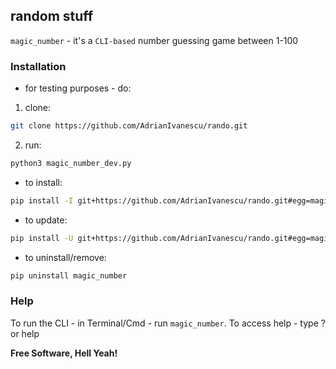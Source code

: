 ## random stuff

`magic_number` - it's a `CLI-based` number guessing game between 1-100

### Installation
- for testing purposes - do: 
1. clone:
```sh
git clone https://github.com/AdrianIvanescu/rando.git
```
2. run:
```sh
python3 magic_number_dev.py
```
- to install:
```sh
pip install -I git+https://github.com/AdrianIvanescu/rando.git#egg=magic_number
```
- to update:
```sh
pip install -U git+https://github.com/AdrianIvanescu/rando.git#egg=magic_number
```
- to uninstall/remove:
```sh
pip uninstall magic_number
```
### Help
To run the CLI - in Terminal/Cmd - run `magic_number`. To access help - type ? or help

**Free Software, Hell Yeah!**
